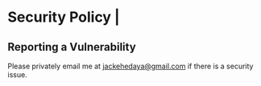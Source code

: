 # Security Policy              |

## Reporting a Vulnerability

Please privately email me at <jackehedaya@gmail.com> if there is a security issue.
